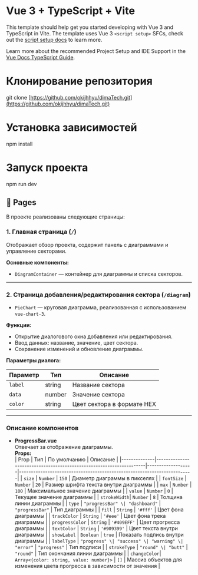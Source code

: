 # Vue 3 + TypeScript + Vite

This template should help get you started developing with Vue 3 and TypeScript in Vite. The template uses Vue 3 `<script setup>` SFCs, check out the [script setup docs](https://v3.vuejs.org/api/sfc-script-setup.html#sfc-script-setup) to learn more.

Learn more about the recommended Project Setup and IDE Support in the [Vue Docs TypeScript Guide](https://vuejs.org/guide/typescript/overview.html#project-setup).

# Клонирование репозитория
git clone [https://github.com/okijhhyu/dimaTech.git](https://github.com/okijhhyu/dimaTech.git)

# Установка зависимостей
npm install

# Запуск проекта
npm run dev

## 📄 Pages

В проекте реализованы следующие страницы:

### 1. Главная страница (`/`)
Отображает обзор проекта, содержит панель с диаграммами и управление секторами.

**Основные компоненты:**
- `DiagramContainer` — контейнер для диаграммы и списка секторов.

---

### 2. Страница добавления/редактирования сектора (`/diagram`)
- `PieChart` — круговая диаграмма, реализованная с использованием `vue-chart-3`.

**Функции:**
- Открытие диалогового окна добавления или редактирования.
- Ввод данных: название, значение, цвет сектора.
- Сохранение изменений и обновление диаграммы.

**Параметры диалога:**

| Параметр | Тип     | Описание                              |
|----------|---------|---------------------------------------|
| `label`  | string  | Название сектора                      |
| `data`   | number  | Значение сектора                      |
| `color`  | string  | Цвет сектора в формате HEX            |

---

### Описание компонентов

- **ProgressBar.vue**  
  Отвечает за отображение диаграммы.  
  **Props:**  
| Prop         | Тип                                                                 | По умолчанию      | Описание                                                                |
|--------------|---------------------------------------------------------------------|-------------------|-------------------------------------------------------------------------|
| `size`       | `Number`                                                            | `150`             | Диаметр диаграммы в пикселях                                            |
| `fontSize`   | `Number`                                                            | `20`              | Размер шрифта текста внутри диаграммы                                   |
| `max`        | `Number`                                                            | `100`             | Максимальное значение диаграммы                                         |
| `value`      | `Number`                                                            | `0`               | Текущее значение диаграммы                                              |
| `strokeWidth`| `Number`                                                            | `8`               | Толщина линии диаграммы                                                 |
| `type`       | `"progressBar" \| "dashboard"`                                      | `"progressBar"`   | Тип диаграммы                                                           |
| `fill`       | `String`                                                            | `'#fff'`          | Цвет фона диаграммы                                                     |
| `trackColor` | `String`                                                            | `'#eee'`          | Цвет фона трека диаграммы                                               |
| `progressColor` | `String`                                                         | `'#409EFF'`       | Цвет прогресса диаграммы                                                |
| `textColor`  | `String`                                                            | `'#909399'`       | Цвет текста внутри диаграммы                                            |
| `showLabel`  | `Boolean`                                                           | `true`            | Показать подпись внутри диаграммы                                       |
| `labelType`  | `"progress" \| "success" \| "warning" \| "error"`                   | `"progress"`      | Тип подписи                                                             |
| `strokeType` | `"round" \| "butt"`                                                 | `"round"`         | Тип окончания линии диаграммы                                           |
| `changeColor`| `Array<{color: string, value: number}>`                             | `[]`              | Массив объектов для изменения цвета прогресса в зависимости от значения |

